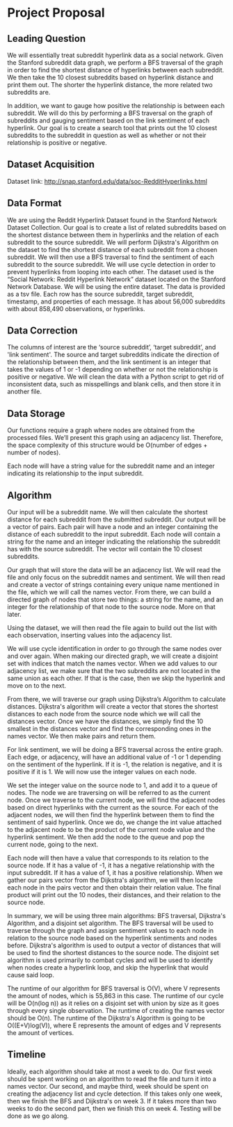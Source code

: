 # Project Proposal

## Leading Question 

We will essentially treat subreddit hyperlink data as a social network. Given the Stanford subreddit data graph, we perform a BFS traversal of the graph in order to find the shortest distance of hyperlinks between each subreddit. We then take the 10 closest subreddits based on hyperlink distance and print them out. The shorter the hyperlink distance, the more related two subreddits are. 

In addition, we want to gauge how positive the relationship is between each subreddit. We will do this by performing a BFS traversal on the graph of subreddits and gauging sentiment based on the link sentiment of each hyperlink. Our goal is to create a search tool that prints out the 10 closest subreddits to the subreddit in question as well as whether or not their relationship is positive or negative.

## Dataset Acquisition

Dataset link: http://snap.stanford.edu/data/soc-RedditHyperlinks.html 

## Data Format

We are using the Reddit Hyperlink Dataset found in the Stanford Network Dataset Collection. Our goal is to create a list of related subreddits based on the shortest distance between them in hyperlinks and the relation of each subreddit to the source subreddit. We will perform Dijkstra's Algorithm on the dataset to find the shortest distance of each subreddit from a chosen subreddit. We will then use a BFS traversal to find the sentiment of each subreddit to the source subreddit. We will use cycle detection in order to prevent hyperlinks from looping into each other. The dataset used is the “Social Network: Reddit Hyperlink Network” dataset located on the Stanford Network Database. We will be using the entire dataset. The data is provided as a tsv file. Each row has the source subreddit, target subreddit, timestamp, and properties of each message. It has about 56,000 subreddits with about 858,490 observations, or hyperlinks.

## Data Correction

The columns of interest are the ‘source subreddit’, ‘target subreddit’, and 'link sentiment'. The source and target subreddits indicate the direction of the relationship between them, and the link sentiment is an integer that takes the values of 1 or -1 depending on whether or not the relationship is positive or negative. We will clean the data with a Python script to get rid of inconsistent data, such as misspellings and blank cells, and then store it in another file.

## Data Storage

Our functions require a graph where nodes are obtained from the processed files. We’ll present this graph using an adjacency list. Therefore, the space complexity of this structure would be O(number of edges + number of nodes).

Each node will have a string value for the subreddit name and an integer indicating its relationship to the input subreddit.

## Algorithm 

Our input will be a subreddit name. We will then calculate the shortest distance for each subreddit from the submitted subreddit. Our output will be a vector of pairs. Each pair will have a node and an integer containing the distance of each subreddit to the input subreddit. Each node will contain a string for the name and an integer indicating the relationship the subreddit has with the source subreddit. The vector will contain the 10 closest subreddits.

Our graph that will store the data will be an adjacency list. We will read the file and only focus on the subreddit names and sentiment. We will then read and create a vector of strings containing every unique name mentioned in the file, which we will call the names vector. From there, we can build a directed graph of nodes that store two things: a string for the name, and an integer for the relationship of that node to the source node. More on that later.

Using the dataset, we will then read the file again to build out the list with each observation, inserting values into the adjacency list.

We will use cycle identification in order to go through the same nodes over and over again. When making our directed graph, we will create a disjoint set with indices that match the names vector. When we add values to our adjacency list, we make sure that the two subreddits are not located in the same union as each other. If that is the case, then we skip the hyperlink and move on to the next.

From there, we will traverse our graph using Dijkstra’s Algorithm to calculate distances. Dijkstra's algorithm will create a vector that stores the shortest distances to each node from the source node which we will call the distances vector. Once we have the distances, we simply find the 10 smallest in the distances vector and find the corresponding ones in the names vector. We then make pairs and return them.

For link sentiment, we will be doing a BFS traversal across the entire graph. Each edge, or adjacency, will have an additional value of -1 or 1 depending on the sentiment of the hyperlink. If it is -1, the relation is negative, and it is positive if it is 1. We will now use the integer values on each node.

We set the integer value on the source node to 1, and add it to a queue of nodes. The node we are traversing on will be referred to as the current node. Once we traverse to the current node, we will find the adjacent nodes based on direct hyperlinks with the current as the source. For each of the adjacent nodes, we will then find the hyperlink between them to find the sentiment of said hyperlink. Once we do, we change the int value attached to the adjacent node to be the product of the current node value and the hyperlink sentiment. We then add the node to the queue and pop the current node, going to the next.

Each node will then have a value that corresponds to its relation to the source node. If it has a value of -1, it has a negative relationship with the input subreddit. If it has a value of 1, it has a positive relationship. When we gather our pairs vector from the Dijkstra's algorithm, we will then locate each node in the pairs vector and then obtain their relation value. The final product will print out the 10 nodes, their distances, and their relation to the source node.

In summary, we will be using three main algorithms: BFS traversal, Dijkstra's Algorithm, and a disjoint set algorithm. The BFS traversal will be used to traverse through the graph and assign sentiment values to each node in relation to the source node based on the hyperlink sentiments and nodes before. Dijkstra's algorithm is used to output a vector of distances that will be used to find the shortest distances to the source node. The disjoint set algorithm is used primarily to combat cycles and will be used to identify when nodes create a hyperlink loop, and skip the hyperlink that would cause said loop.

The runtime of our algorithm for BFS traversal is O(V), where V represents the amount of nodes, which is 55,863 in this case. The runtime of our cycle will be O(n(log n)) as it relies on a disjoint set with union by size as it goes through every single observation. The runtime of creating the names vector should be O(n). The runtime of the Dijkstra's Algorithm is going to be O((E+V)log(V)), where E represents the amount of edges and V represents the amount of vertices.


## Timeline

Ideally, each algorithm should take at most a week to do. Our first week should be spent working on an algorithm to read the file and turn it into a names vector. Our second, and maybe third, week should be spent on creating the adjacency list and cycle detection. If this takes only one week, then we finish the BFS and Dijkstra's on week 3. If it takes more than two weeks to do the second part, then we finish this on week 4. Testing will be done as we go along.